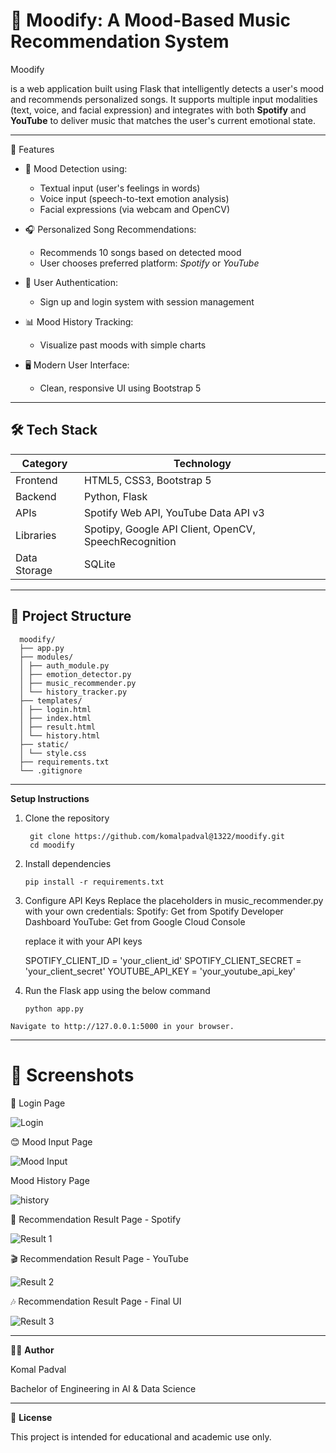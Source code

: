 # 🎵 Moodify: A Mood-Based Music Recommendation System

Moodify

is a web application built using Flask that intelligently detects a user's mood and recommends personalized songs. It supports multiple input modalities (text, voice, and facial expression) and integrates with both **Spotify** and **YouTube** to deliver music that matches the user's current emotional state.

---------------------------------------------------------------------------------------------------------------------------------------
🚀 Features

- 🧠 Mood Detection using:
  - Textual input (user's feelings in words)
  - Voice input (speech-to-text emotion analysis)
  - Facial expressions (via webcam and OpenCV)

- 🎧 Personalized Song Recommendations:
  - Recommends 10 songs based on detected mood
  - User chooses preferred platform: *Spotify* or *YouTube*

- 👤 User Authentication:
  - Sign up and login system with session management

- 📊 Mood History Tracking:
  - Visualize past moods with simple charts

- 🖥️ Modern User Interface:
  - Clean, responsive UI using Bootstrap 5

----------------------------------------------------------------------------------------------------------------------------------------

## 🛠️ Tech Stack

| Category       | Technology                                       |
|----------------|--------------------------------------------------|
| Frontend       | HTML5, CSS3, Bootstrap 5                         |
| Backend        | Python, Flask                                    |
| APIs           | Spotify Web API, YouTube Data API v3             |
| Libraries      | Spotipy, Google API Client, OpenCV, SpeechRecognition |
| Data Storage   | SQLite                                           |

----------------------------------------------------------------------------------------------------------------------------------------


## 📁 Project Structure

      moodify/
      ├── app.py
      ├── modules/
      │ ├── auth_module.py
      │ ├── emotion_detector.py
      │ ├── music_recommender.py
      │ └── history_tracker.py
      ├── templates/
      │ ├── login.html
      │ ├── index.html
      │ ├── result.html
      │ └── history.html
      ├── static/
      │ └── style.css
      ├── requirements.txt
      └── .gitignore

---------------------------------------------------------------------------------------------------------------------------------------


**Setup Instructions**

  1. Clone the repository

          git clone https://github.com/komalpadval@1322/moodify.git
          cd moodify

  2. Install dependencies

         pip install -r requirements.txt

  3. Configure API Keys
     Replace the placeholders in music_recommender.py with your own credentials:
     Spotify: Get from Spotify Developer Dashboard
     YouTube: Get from Google Cloud Console

     replace it with your API keys 

     SPOTIFY_CLIENT_ID = 'your_client_id'
     SPOTIFY_CLIENT_SECRET = 'your_client_secret'
     YOUTUBE_API_KEY = 'your_youtube_api_key'

  5. Run the Flask app using the below command

         python app.py

    Navigate to http://127.0.0.1:5000 in your browser.

---------------------------------------------------------------------------------------------------------------------------------------
# 📸 Screenshots

🔐 Login Page

![Login](assets/screenshots/login.jpg)

😊 Mood Input Page

![Mood Input](assets/screenshots/mood_input.jpg)

Mood History Page

![history](assets/screenshots/history.jpg)

🎵 Recommendation Result Page - Spotify

![Result 1](assets/screenshots/result1.jpg)

🎬 Recommendation Result Page - YouTube

![Result 2](assets/screenshots/result2.jpg)

🎶 Recommendation Result Page - Final UI

![Result 3](assets/screenshots/result3.jpg)

----------------------------------------------------------------------------------------------------------------------------------------
👩‍💻 **Author**

 Komal Padval

Bachelor of Engineering in AI & Data Science

---------------------------------------------------------------------------------------------------------------------------------------

 📃 **License**

 This project is intended for educational and academic use only.